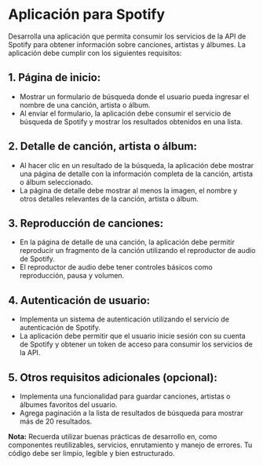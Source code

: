 # Aplicación para Spotify

Desarrolla una aplicación que permita consumir los servicios de la API de Spotify para obtener información sobre canciones, artistas y álbumes. La aplicación debe cumplir con los siguientes requisitos:

## 1. Página de inicio:

- Mostrar un formulario de búsqueda donde el usuario pueda ingresar el nombre de una canción, artista o álbum.
- Al enviar el formulario, la aplicación debe consumir el servicio de búsqueda de Spotify y mostrar los resultados obtenidos en una lista.

## 2. Detalle de canción, artista o álbum:

- Al hacer clic en un resultado de la búsqueda, la aplicación debe mostrar una página de detalle con la información completa de la canción, artista o álbum seleccionado.
- La página de detalle debe mostrar al menos la imagen, el nombre y otros detalles relevantes de la canción, artista o álbum.

## 3. Reproducción de canciones:

- En la página de detalle de una canción, la aplicación debe permitir reproducir un fragmento de la canción utilizando el reproductor de audio de Spotify.
- El reproductor de audio debe tener controles básicos como reproducción, pausa y volumen.

## 4. Autenticación de usuario:

- Implementa un sistema de autenticación utilizando el servicio de autenticación de Spotify.
- La aplicación debe permitir que el usuario inicie sesión con su cuenta de Spotify y obtener un token de acceso para consumir los servicios de la API.

## 5. Otros requisitos adicionales (opcional):

- Implementa una funcionalidad para guardar canciones, artistas o álbumes favoritos del usuario.
- Agrega paginación a la lista de resultados de búsqueda para mostrar más de 20 resultados.

**Nota:** Recuerda utilizar buenas prácticas de desarrollo en, como componentes reutilizables, servicios, enrutamiento y manejo de errores. Tu código debe ser limpio, legible y bien estructurado.
